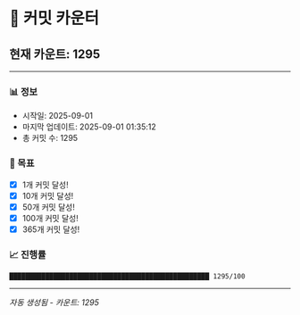 # 🔢 커밋 카운터

## 현재 카운트: 1295

---

### 📊 정보
- 시작일: 2025-09-01
- 마지막 업데이트: 2025-09-01 01:35:12
- 총 커밋 수: 1295

### 🎯 목표
- [x] 1개 커밋 달성!
- [x] 10개 커밋 달성!
- [x] 50개 커밋 달성!
- [x] 100개 커밋 달성!
- [x] 365개 커밋 달성!

### 📈 진행률
```
██████████████████████████████████████████████████ 1295/100
```

---
*자동 생성됨 - 카운트: 1295*
